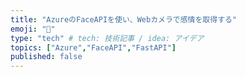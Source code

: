 ```yaml
---
title: "AzureのFaceAPIを使い、Webカメラで感情を取得する"
emoji: "👶"
type: "tech" # tech: 技術記事 / idea: アイデア
topics: ["Azure","FaceAPI","FastAPI"]
published: false
---
```

